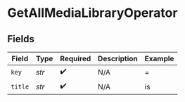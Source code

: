 # GetAllMediaLibraryOperator


## Fields

| Field              | Type               | Required           | Description        | Example            |
| ------------------ | ------------------ | ------------------ | ------------------ | ------------------ |
| `key`              | *str*              | :heavy_check_mark: | N/A                | =                  |
| `title`            | *str*              | :heavy_check_mark: | N/A                | is                 |